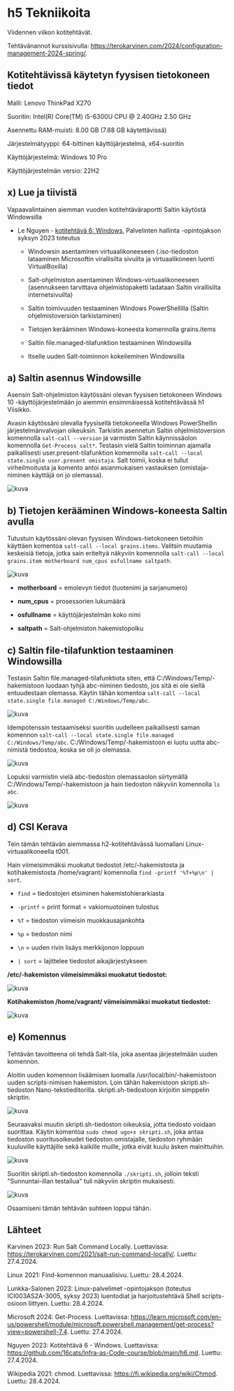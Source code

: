 # h5 Tekniikoita

Viidennen viikon kotitehtävät. 

Tehtävänannot kurssisivulla: https://terokarvinen.com/2024/configuration-management-2024-spring/.

## Kotitehtävissä käytetyn fyysisen tietokoneen tiedot

Malli: Lenovo ThinkPad X270

Suoritin: Intel(R) Core(TM) i5-6300U CPU @ 2.40GHz 2.50 GHz

Asennettu RAM-muisti: 8.00 GB (7.88 GB käytettävissä)

Järjestelmätyyppi: 64-bittinen käyttöjärjestelmä, x64-suoritin

Käyttöjärjestelmä: Windows 10 Pro

Käyttöjärjestelmän versio: 22H2

## x) Lue ja tiivistä 

Vapaavalintainen aiemman vuoden kotitehtäväraportti Saltin käytöstä Windowsilla

- Le Nguyen - [kotitehtävä 6: Windows](https://github.com/16cats/Infra-as-Code-course/blob/main/h6.md), Palvelinten hallinta -opintojakson syksyn 2023 toteutus
  
  - Windowsin asentaminen virtuaalikoneeseen (.iso-tiedoston lataaminen Microsoftin virallisilta sivuilta ja virtuaalikoneen luonti VirtualBoxilla)
    
  - Salt-ohjelmiston asentaminen Windows-virtuaalikoneeseen (asennukseen tarvittava ohjelmistopaketti ladataan Saltin virallisilta internetsivuilta)
    
  - Saltin toimivuuden testaaminen Windows PowerShellilla (Saltin ohjelmistoversion tarkistaminen)
    
  - Tietojen kerääminen Windows-koneesta komennolla grains.items
    
  - Saltin file.managed-tilafunktion testaaminen Windowsilla
    
  - Itselle uuden Salt-toiminnon kokeileminen Windowsilla

## a) Saltin asennus Windowsille

Asensin Salt-ohjelmiston käytössäni olevan fyysisen tietokoneen Windows 10 -käyttöjärjestelmään jo aiemmin ensimmäisessä kotitehtävässä h1 Viisikko. 

Avasin käytössäni olevalla fyysisellä tietokoneella Windows PowerShellin järjestelmänvalvojan oikeuksin. Tarkistin asennetun Saltin ohjelmistoversion komennolla ```salt-call --version``` ja varmistin Saltin käynnissäolon komennolla ```Get-Process salt*```. Testasin vielä Saltin toiminnan ajamalla paikallisesti user.present-tilafunktion komennolla ```salt-call --local state.single user.present omistaja```. Salt toimii, koska ei tullut virheilmoitusta ja komento antoi asianmukaisen vastauksen (omistaja-niminen käyttäjä on jo olemassa).

![kuva](https://github.com/NooraOlkkonen/palvelinten-hallinta/assets/165004946/0a4a5b4b-5acc-4bac-9c8c-24bd006b2d41)

## b) Tietojen kerääminen Windows-koneesta Saltin avulla

Tutustuin käytössäni olevan fyysisen Windows-tietokoneen tietoihin käyttäen komentoa ```salt-call --local grains.items```. Valitsin muutamia keskeisiä tietoja, jotka sain eriteltyä näkyviin komennolla ```salt-call --local grains.item motherboard num_cpus osfullname saltpath```.

![kuva](https://github.com/NooraOlkkonen/palvelinten-hallinta/assets/165004946/0eec38b9-4ad4-4010-8248-b075f5460bdd)

- **motherboard** = emolevyn tiedot (tuotenimi ja sarjanumero)
  
- **num_cpus** = prosessorien lukumäärä
  
- **osfullname** = käyttöjärjestelmän koko nimi
  
- **saltpath** = Salt-ohjelmiston hakemistopolku

## c) Saltin file-tilafunktion testaaminen Windowsilla

Testasin Saltin file.managed-tilafunktiota siten, että C:/Windows/Temp/-hakemistoon luodaan tyhjä abc-niminen tiedosto, jos sitä ei ole siellä entuudestaan olemassa. Käytin tähän komentoa ```salt-call --local state.single file.managed C:/Windows/Temp/abc```. 

![kuva](https://github.com/NooraOlkkonen/palvelinten-hallinta/assets/165004946/d73c93df-6d8b-4b9e-bc58-be7b03dc1642)

Idempotenssin testaamiseksi suoritin uudelleen paikallisesti saman komennon ```salt-call --local state.single file.managed C:/Windows/Temp/abc```. C:/Windows/Temp/-hakemistoon ei luotu uutta abc-nimistä tiedostoa, koska se oli jo olemassa.

![kuva](https://github.com/NooraOlkkonen/palvelinten-hallinta/assets/165004946/ac17b281-d6b3-439f-952f-4fbbbe58e70d)

Lopuksi varmistin vielä abc-tiedoston olemassaolon siirtymällä C:/Windows/Temp/-hakemistoon ja hain tiedoston näkyviin komennolla ```ls abc```.

![kuva](https://github.com/NooraOlkkonen/palvelinten-hallinta/assets/165004946/7c0bf4fb-88d2-4ed8-828c-e56aa0302cd8)

## d) CSI Kerava

Tein tämän tehtävän aiemmassa h2-kotitehtävässä luomallani Linux-virtuaalikoneella t001.

Hain viimeisimmäksi muokatut tiedostot /etc/-hakemistosta ja kotihakemistosta /home/vagrant/ komennolla ```find -printf '%T+%p\n' | sort```.

- ```find``` = tiedostojen etsiminen hakemistohierarkiasta

- ```-printf``` = print format = vakiomuotoinen tulostus

- ```%T``` = tiedoston viimeisin muokkausajankohta

- ```%p``` = tiedoston nimi

- ```\n``` = uuden rivin lisäys merkkijonon loppuun

- ```| sort``` = lajittelee tiedostot aikajärjestykseen

**/etc/-hakemiston viimeisimmäksi muokatut tiedostot:**

  ![kuva](https://github.com/NooraOlkkonen/palvelinten-hallinta/assets/165004946/6b9b0eb7-cc8c-47c4-b19d-eb4acdd583d5)

**Kotihakemiston /home/vagrant/ viimeisimmäksi muokatut tiedostot:**

  ![kuva](https://github.com/NooraOlkkonen/palvelinten-hallinta/assets/165004946/dffa54b9-6ec6-4302-9891-dfe356edc75e)

## e) Komennus

Tehtävän tavoitteena oli tehdä Salt-tila, joka asentaa järjestelmään uuden komennon.

Aloitin uuden komennon lisäämisen luomalla /usr/local/bin/-hakemistoon uuden scripts-nimisen hakemiston. Loin tähän hakemistoon skripti.sh-tiedoston Nano-tekstieditorilla. skripti.sh-tiedostoon kirjoitin simppelin skriptin.

![kuva](https://github.com/NooraOlkkonen/palvelinten-hallinta/assets/165004946/456d4c50-fcac-47d9-9b61-f041b34d81e2)

Seuraavaksi muutin skripti.sh-tiedoston oikeuksia, jotta tiedosto voidaan suorittaa. Käytin komentoa ```sudo chmod ugo+x skripti.sh```, joka antaa tiedoston suoritusoikeudet tiedoston omistajalle, tiedoston ryhmään kuuluville käyttäjille sekä kaikille muille, jotka eivät kuulu äsken mainittuihin.

![kuva](https://github.com/NooraOlkkonen/palvelinten-hallinta/assets/165004946/44705831-0204-4a99-98e6-18d77915dd6c)

Suoritin skripti.sh-tiedoston komennolla ```./skripti.sh```, jolloin teksti "Sunnuntai-illan testailua" tuli näkyviin skriptin mukaisesti.

![kuva](https://github.com/NooraOlkkonen/palvelinten-hallinta/assets/165004946/1094e3c1-3939-46ef-ab6f-8dbea2ddcac2)

Osaamiseni tämän tehtävän suhteen loppui tähän.

## Lähteet

Karvinen 2023: Run Salt Command Locally. Luettavissa: https://terokarvinen.com/2021/salt-run-command-locally/. Luettu: 27.4.2024.

Linux 2021: Find-komennon manuaalisivu. Luettu: 28.4.2024.

Lunkka-Salonen 2023: Linux-palvelimet -opintojakson (toteutus ICI003AS2A-3005, syksy 2023) luentodiat ja harjoitustehtävä Shell scripts-osioon liittyen. Luettu: 28.4.2024.

Microsoft 2024: Get-Process. Luettavissa: https://learn.microsoft.com/en-us/powershell/module/microsoft.powershell.management/get-process?view=powershell-7.4. Luettu: 27.4.2024.

Nguyen 2023: Kotitehtävä 6 - Windows. Luettavissa: https://github.com/16cats/Infra-as-Code-course/blob/main/h6.md. Luettu: 27.4.2024.

Wikipedia 2021: chmod. Luettavissa: https://fi.wikipedia.org/wiki/Chmod. Luettu: 28.4.2024.




